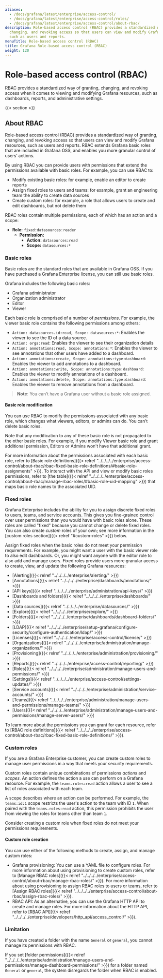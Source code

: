 ```yaml
---
aliases:
  - /docs/grafana/latest/enterprise/access-control/
  - /docs/grafana/latest/enterprise/access-control/roles/
  - /docs/grafana/latest/enterprise/access-control/about-rbac/
description: Role-based access control (RBAC) provides a standardized way of granting,
  changing, and revoking access so that users can view and modify Grafana resources,
  such as users and reports.
menuTitle: Role-based access control (RBAC)
title: Grafana Role-based access control (RBAC)
weight: 120
---
```


# Role-based access control (RBAC)

RBAC provides a standardized way of granting, changing, and revoking access when it comes to viewing and modifying Grafana resources, such as dashboards, reports, and administrative settings.

{{< section >}}

## About RBAC

Role-based access control (RBAC) provides a standardized way of granting, changing, and revoking access so that users can view and modify Grafana resources, such as users and reports.
RBAC extends Grafana basic roles that are included in Grafana OSS, and enables you more granular control of users’ actions.

By using RBAC you can provide users with permissions that extend the permissions available with basic roles. For example, you can use RBAC to:

- Modify existing basic roles: for example, enable an editor to create reports
- Assign fixed roles to users and teams: for example, grant an engineering team the ability to create data sources
- Create custom roles: for example, a role that allows users to create and edit dashboards, but not delete them

RBAC roles contain multiple permissions, each of which has an action and a scope:

- **Role:** `fixed:datasources:reader`
  - **Permission:**
    - **Action:** `datasources:read`
    - **Scope:** `datasources:*`

### Basic roles

Basic roles are the standard roles that are available in Grafana OSS. If you have purchased a Grafana Enterprise license, you can still use basic roles.

Grafana includes the following basic roles:

- Grafana administrator
- Organization administrator
- Editor
- Viewer

Each basic role is comprised of a number of _permissions_. For example, the viewer basic role contains the following permissions among others:

- `Action: datasources.id:read, Scope: datasources:*`: Enables the viewer to see the ID of a data source.
- `Action: orgs:read`: Enables the viewer to see their organization details
- `Action: annotations:read, Scope: annotations:*`: Enables the viewer to see annotations that other users have added to a dashboard.
- `Action: annotations:create, Scope: annotations:type:dashboard`: Enables the viewer to add annotations to a dashboard.
- `Action: annotations:write, Scope: annotations:type:dashboard`: Enables the viewer to modify annotations of a dashboard.
- `Action: annotations:delete, Scope: annotations:type:dashboard`: Enables the viewer to remove annotations from a dashboard.

> **Note:** You can't have a Grafana user without a basic role assigned.

#### Basic role modification

You can use RBAC to modify the permissions associated with any basic role, which changes what viewers, editors, or admins can do. You can't delete basic roles.

Note that any modification to any of these basic role is not propagated to the other basic roles.
For example, if you modify Viewer basic role and grant additional permission, Editors or Admins won't have that additional grant.

For more information about the permissions associated with each basic role, refer to [Basic role definitions]({{< relref "../../../../enterprise/access-control/about-rbac/rbac-fixed-basic-role-definitions/#basic-role-assignments" >}}).
To interact with the API and view or modify basic roles permissions, refer to [the table]({{< relref "../../../../enterprise/access-control/about-rbac/manage-rbac-roles/#basic-role-uid-mapping" >}}) that maps basic role names to the associated UID.

### Fixed roles

Grafana Enterprise includes the ability for you to assign discrete fixed roles to users, teams, and service accounts. This gives you fine-grained control over user permissions than you would have with basic roles alone. These roles are called "fixed" because you cannot change or delete fixed roles. You can also create _custom_ roles of your own; see more information in the [custom roles section]({{< relref "#custom-roles" >}}) below.

Assign fixed roles when the basic roles do not meet your permission requirements. For example, you might want a user with the basic viewer role to also edit dashboards. Or, you might want anyone with the editor role to also add and manage users. Fixed roles provide users more granular access to create, view, and update the following Grafana resources:

- [Alerting]({{< relref "../../../../enterprise/alerting/" >}})
- [Annotations]({{< relref "../../../../enterprise/dashboards/annotations/" >}})
- [API keys]({{< relref "../../../../enterprise/administration/api-keys/" >}})
- [Dashboards and folders]({{< relref "../../../../enterprise/dashboards/" >}})
- [Data sources]({{< relref "../../../../enterprise/datasources/" >}})
- [Explore]({{< relref "../../../../enterprise/explore/" >}})
- [Folders]({{< relref "../../../../enterprise/dashboards/dashboard-folders/" >}})
- [LDAP]({{< relref "../../../../enterprise/setup-grafana/configure-security/configure-authentication/ldap/" >}})
- [Licenses]({{< relref "../../../../enterprise/access-control/license/" >}})
- [Organizations]({{< relref "../../../../enterprise/administration/manage-organizations/" >}})
- [Provisioning]({{< relref "../../../../enterprise/administration/provisioning/" >}})
- [Reports]({{< relref "../../../../enterprise/access-control/reporting/" >}})
- [Roles]({{< relref "../../../../enterprise/administration/manage-users-and-permissions/" >}})
- [Settings]({{< relref "../../../../enterprise/access-control/settings-updates/" >}})
- [Service accounts]({{< relref "../../../../enterprise/administration/service-accounts/" >}})
- [Teams]({{< relref "../../../../enterprise/administration/manage-users-and-permissions/manage-teams/" >}})
- [Users]({{< relref "../../../../enterprise/administration/manage-users-and-permissions/manage-server-users/" >}})

To learn more about the permissions you can grant for each resource, refer to [RBAC role definitions]({{< relref "../../../../enterprise/access-control/about-rbac/rbac-fixed-basic-role-definitions/" >}}).

### Custom roles

If you are a Grafana Enterprise customer, you can create custom roles to manage user permissions in a way that meets your security requirements.

Custom roles contain unique combinations of permissions _actions_ and _scopes_. An action defines the action a use can perform on a Grafana resource. For example, the `teams.roles:read` action allows a user to see a list of roles associated with each team.

A scope describes where an action can be performed. For example, the `teams:id:1` scope restricts the user's action to the team with ID `1`. When paired with the `teams.roles:read` action, this permission prohibits the user from viewing the roles for teams other than team `1`.

Consider creating a custom role when fixed roles do not meet your permissions requirements.

#### Custom role creation

You can use either of the following methods to create, assign, and manage custom roles:

- Grafana provisioning: You can use a YAML file to configure roles. For more information about using provisioning to create custom roles, refer to [Manage RBAC roles]({{< relref "../../../../enterprise/access-control/about-rbac/manage-rbac-roles/" >}}). For more information about using provisioning to assign RBAC roles to users or teams, refer to [Assign RBAC roles]({{< relref "../../../../enterprise/access-control/about-rbac/assign-rbac-roles/" >}}).
- RBAC API: As an alternative, you can use the Grafana HTTP API to create and manage roles. For more information about the HTTP API, refer to [RBAC API]({{< relref "../../../../enterprise/developers/http_api/access_control/" >}}).

### Limitation

If you have created a folder with the name `General` or `general`, you cannot manage its permissions with RBAC.

If you set [folder permissions]({{< relref "../../../../enterprise/administration/manage-users-and-permissions/manage-dashboard-permissions/" >}}) for a folder named `General` or `general`, the system disregards the folder when RBAC is enabled.
